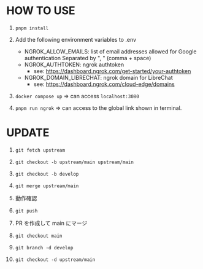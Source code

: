# HOW TO USE

1. `pnpm install`
1. Add the following environment variables to .env

   - NGROK_ALLOW_EMAILS: list of email addresses allowed for Google authentication Separated by ", " (comma + space)
   - NGROK_AUTHTOKEN: ngrok authtoken
     - see: https://dashboard.ngrok.com/get-started/your-authtoken
   - NGROK_DOMAIN_LIBRECHAT: ngrok domain for LibreChat
     - see: https://dashboard.ngrok.com/cloud-edge/domains

1. `docker compose up` => can access `localhost:3080`
1. `pnpm run ngrok` => can access to the global link shown in terminal.

# UPDATE

1. `git fetch upstream`

1. `git checkout -b upstream/main upstream/main`

1. `git checkout -b develop`

1. `git merge upstream/main`

1. 動作確認

1. `git push`

1. PR を作成して main にマージ

1. `git checkout main`

1. `git branch -d develop`

1. `git checkout -d upstream/main`
